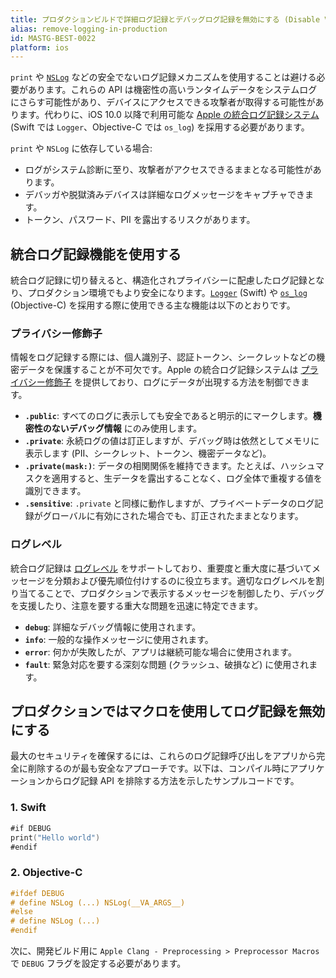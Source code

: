```yaml
---
title: プロダクションビルドで詳細ログ記録とデバッグログ記録を無効にする (Disable Verbose and Debug Logging in Production Builds)
alias: remove-logging-in-production
id: MASTG-BEST-0022
platform: ios
---
```


`print` や [`NSLog`](https://developer.apple.com/documentation/foundation/nslog) などの安全でないログ記録メカニズムを使用することは避ける必要があります。これらの API は機密性の高いランタイムデータをシステムログにさらす可能性があり、デバイスにアクセスできる攻撃者が取得する可能性があります。代わりに、iOS 10.0 以降で利用可能な [Apple の統合ログ記録システム](https://developer.apple.com/documentation/os/logging) (Swift では `Logger`、Objective-C では `os_log`) を採用する必要があります。

`print` や `NSLog` に依存している場合:

- ログがシステム診断に至り、攻撃者がアクセスできるままとなる可能性があります。
- デバッガや脱獄済みデバイスは詳細なログメッセージをキャプチャできます。
- トークン、パスワード、PII を露出するリスクがあります。

## 統合ログ記録機能を使用する

統合ログ記録に切り替えると、構造化されプライバシーに配慮したログ記録となり、プロダクション環境でもより安全になります。[`Logger`](https://developer.apple.com/documentation/os/logger) (Swift) や [`os_log`](https://developer.apple.com/documentation/os/os_log) (Objective-C) を採用する際に使用できる主な機能は以下のとおりです。

### プライバシー修飾子

情報をログ記録する際には、個人識別子、認証トークン、シークレットなどの機密データを保護することが不可欠です。Apple の統合ログ記録システムは [プライバシー修飾子](https://developer.apple.com/documentation/os/oslogprivacy) を提供しており、ログにデータが出現する方法を制御できます。

- **`.public`**: すべてのログに表示しても安全であると明示的にマークします。**機密性のないデバッグ情報** にのみ使用します。
- **`.private`**: 永続ログの値は訂正しますが、デバッグ時は依然としてメモリに表示します (PII、シークレット、トークン、機密データなど)。
- **`.private(mask:)`**: データの相関関係を維持できます。たとえば、ハッシュマスクを適用すると、生データを露出することなく、ログ全体で重複する値を識別できます。
- **`.sensitive`**: `.private` と同様に動作しますが、プライベートデータのログ記録がグローバルに有効にされた場合でも、訂正されたままとなります。

### ログレベル

統合ログ記録は [ログレベル](https://developer.apple.com/documentation/os/oslogtype) をサポートしており、重要度と重大度に基づいてメッセージを分類および優先順位付けするのに役立ちます。適切なログレベルを割り当てることで、プロダクションで表示するメッセージを制御したり、デバッグを支援したり、注意を要する重大な問題を迅速に特定できます。

- **`debug`**: 詳細なデバッグ情報に使用されます。
- **`info`**: 一般的な操作メッセージに使用されます。
- **`error`**: 何かが失敗したが、アプリは継続可能な場合に使用されます。
- **`fault`**: 緊急対応を要する深刻な問題 (クラッシュ、破損など) に使用されます。

## プロダクションではマクロを使用してログ記録を無効にする

最大のセキュリティを確保するには、これらのログ記録呼び出しをアプリから完全に削除するのが最も安全なアプローチです。以下は、コンパイル時にアプリケーションからログ記録 API を排除する方法を示したサンプルコードです。

### 1. Swift

```swift
#if DEBUG
print("Hello world")
#endif
```

### 2. Objective-C

```objectivec
#ifdef DEBUG 
# define NSLog (...) NSLog(__VA_ARGS__) 
#else 
# define NSLog (...) 
#endif
```

次に、開発ビルド用に `Apple Clang - Preprocessing > Preprocessor Macros` で `DEBUG` フラグを設定する必要があります。
